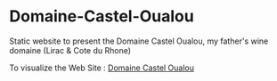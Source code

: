 # Domaine-Castel-Oualou
Static website to present the Domaine Castel Oualou, my father's wine domaine (Lirac &amp; Cote du Rhone)

To visualize the Web Site : [Domaine Castel Oualou](https://pierre-assemat.github.io/Domaine-Castel-Oualou/)
